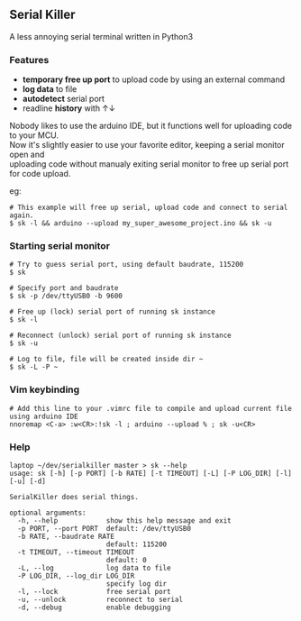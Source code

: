 ## Serial Killer

A less annoying serial terminal written in Python3

### Features
- **temporary free up port** to upload code by using an external command
- **log data** to file
- **autodetect** serial port
- readline **history** with ↑↓

Nobody likes to use the arduino IDE, but it functions well for uploading code to your MCU.  
Now it's slightly easier to use your favorite editor, keeping a serial monitor open and  
uploading code without manualy exiting serial monitor to free up serial port for code upload.

eg:
```
# This example will free up serial, upload code and connect to serial again.
$ sk -l && arduino --upload my_super_awesome_project.ino && sk -u
```

### Starting serial monitor
```
# Try to guess serial port, using default baudrate, 115200
$ sk

# Specify port and baudrate
$ sk -p /dev/ttyUSB0 -b 9600

# Free up (lock) serial port of running sk instance
$ sk -l

# Reconnect (unlock) serial port of running sk instance
$ sk -u

# Log to file, file will be created inside dir ~
$ sk -L -P ~
```

### Vim keybinding
```
# Add this line to your .vimrc file to compile and upload current file using arduino IDE
nnoremap <C-a> :w<CR>:!sk -l ; arduino --upload % ; sk -u<CR>
```


### Help
```
laptop ~/dev/serialkiller master > sk --help
usage: sk [-h] [-p PORT] [-b RATE] [-t TIMEOUT] [-L] [-P LOG_DIR] [-l] [-u] [-d]

SerialKiller does serial things.

optional arguments:
  -h, --help            show this help message and exit
  -p PORT, --port PORT  default: /dev/ttyUSB0
  -b RATE, --baudrate RATE
                        default: 115200
  -t TIMEOUT, --timeout TIMEOUT
                        default: 0
  -L, --log             log data to file
  -P LOG_DIR, --log_dir LOG_DIR
                        specify log dir
  -l, --lock            free serial port
  -u, --unlock          reconnect to serial
  -d, --debug           enable debugging
```
